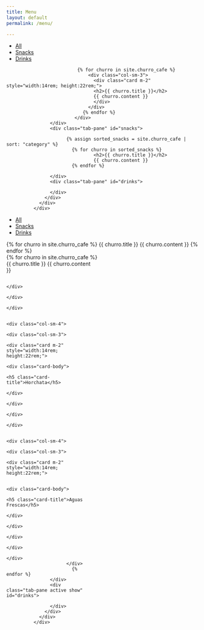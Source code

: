 ```yaml
---
title: Menu
layout: default
permalink: /menu/

---
```


<div class="card card-nav-tabs card-plain">
                <div class="card-header card-header-danger">
                  <!-- colors: "header-primary", "header-info", "header-success", "header-warning", "header-danger" -->
                  <div class="nav-tabs-navigation">
                    <div class="nav-tabs-wrapper">
                      <ul class="nav nav-tabs" data-tabs="tabs">
                        <li class="nav-item">
                          <a class="nav-link active show" href="#all" data-toggle="tab">All</a>
                        </li>
                        <li class="nav-item">
                          <a class="nav-link" href="#snacks" data-toggle="tab">Snacks</a>
                        </li>
                        <li class="nav-item">
                          <a class="nav-link" href="#drinks" data-toggle="tab">Drinks</a>
                        </li>
                      </ul>
                    </div>
                  </div>
                </div>
                <div class="card-body ">
                  <div class="tab-content text-center">
                    <div class="tab-pane active show" id="all">
                    <div class="container-fluid content-row">

                              {% for churro in site.churro_cafe %}   
                                  <div class="col-sm-3">
                                    <div class="card m-2" style="width:14rem; height:22rem;">
                                    <h2>{{ churro.title }}</h2>
                                    {{ churro.content }}
                                    </div>
                                  </div>      
                                {% endfor %}
                             </div>  
                    </div>
                    <div class="tab-pane" id="snacks">

                          {% assign sorted_snacks = site.churro_cafe | sort: "category" %}
                            {% for churro in sorted_snacks %}
                                    <h2>{{ churro.title }}</h2>
                                    {{ churro.content }}
                            {% endfor %}

                    </div>
                    <div class="tab-pane" id="drinks">

                    </div>
                  </div>
                </div>
              </div>

<div class="card card-nav-tabs card-plain">
                <div class="card-header card-header-success" style="width:600px;">
                  <!-- colors: "header-primary", "header-info", "header-success", "header-warning", "header-danger" -->
                  <div class="nav-tabs-navigation">
                    <div class="nav-tabs-wrapper">
                      <ul class="nav nav-tabs" data-tabs="tabs">
                        <li class="nav-item">
                          <a class="nav-link" href="#all" data-toggle="tab">All</a>
                        </li>
                        <li class="nav-item">
                          <a class="nav-link" href="#snacks" data-toggle="tab">Snacks<div class="ripple-container"></div></a>
                        </li>
                        <li class="nav-item">
                          <a class="nav-link" href="#drinks" data-toggle="tab">Drinks<div class="ripple-container"></div></a>
                        </li>
                      </ul>
                    </div>
                  </div>
                </div>
                <div class="card-body ">
                  <div class="tab-content text-center">
                    <div class="tab-pane" id="all">
                    {% for churro in site.churro_cafe %}      
                    {{ churro.title }}
                    {{ churro.content }}
                    {% endfor %}
                    </div>
                    <div class="tab-pane" id="snacks">
                        {% for churro in site.churro_cafe %}  
                          <div class="container-fluid content-row">
                              <div class="row">
                                <div class="col-sm-4">
                                  <div class="col-sm-3">
                                    <div class="card m-2" style="width:14rem; height:22rem;">
                                    {{ churro.title }}
                                    {{ churro.content }}

                                    </div>
                                  </div>
                                </div>

                                <div class="col-sm-4">
                                  <div class="col-sm-3">
                                    <div class="card m-2" style="width:14rem; height:22rem;">
                                      <div class="card-body">
                                        <h5 class="card-title">Horchata</h5>
                                      </div>
                                    </div>
                                  </div>
                                </div>

                                <div class="col-sm-4">
                                  <div class="col-sm-3">
                                    <div class="card m-2" style="width:14rem; height:22rem;">

                                      <div class="card-body">
                                        <h5 class="card-title">Aguas Frescas</h5>
                                      </div>
                                    </div>
                                  </div>
                                </div>
                              </div>
                          </div>
                            {% endfor %}
                    </div>
                    <div class="tab-pane active show" id="drinks">

                    </div>
                  </div>
                </div>
              </div>
